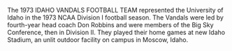 The 1973 IDAHO VANDALS FOOTBALL TEAM represented the University of Idaho in the 1973 NCAA Division I football season. The Vandals were led by fourth-year head coach Don Robbins and were members of the Big Sky Conference, then in Division II. They played their home games at new Idaho Stadium, an unlit outdoor facility on campus in Moscow, Idaho.

